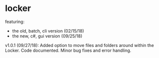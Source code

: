 # locker

featuring:
- the old, batch, cli version (02/15/18)
- the new, c#, gui version (09/25/18)

v1.0.1 (09/27/18): Added option to move files and folders around within the Locker. Code documented. Minor bug fixes and error handling.
